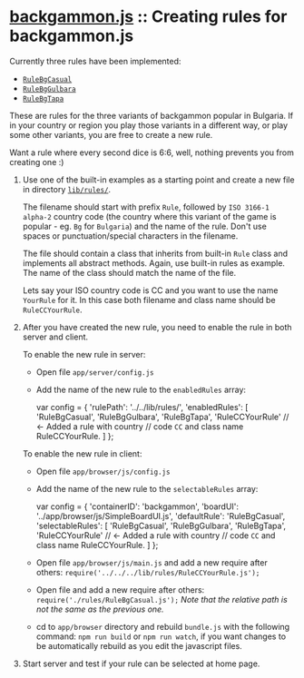 # [backgammon.js](../README.md) :: Creating rules for backgammon.js

Currently three rules have been implemented:
 
- [`RuleBgCasual`](lib/rules/RuleBgCasual.js)
- [`RuleBgGulbara`](lib/rules/RuleBgGulbara.js)
- [`RuleBgTapa`](lib/rules/RuleBgTapa.js)

These are rules for the three variants of backgammon popular in Bulgaria. If in your country or region you play those variants in a different way, or play some other variants, you are free to create a new rule.

Want a rule where every second dice is 6:6, well, nothing prevents you from creating one :)

1. Use one of the built-in examples as a starting point and create a new file in directory [`lib/rules/`](lib/rules/).

   The filename should start with prefix `Rule`, followed by `ISO 3166-1 alpha-2` country code (the country where this variant of the game is popular  - eg. `Bg` for `Bulgaria`) and the name of the rule. Don't use spaces or punctuation/special characters in the filename.

   The file should contain a class that inherits from built-in `Rule` class and implements all abstract methods. Again, use built-in rules as example. The name of the class should match the name of the file.
   
   Lets say your ISO country code is CC and you want to use the name `YourRule` for it. In this case both filename and class name should be `RuleCCYourRule`.

2. After you have created the new rule, you need to enable the rule in both server and client.

   To enable the new rule in server:

   - Open file `app/server/config.js`
   - Add the name of the new rule to the `enabledRules` array:

       var config = {
         'rulePath': '../../lib/rules/',
         'enabledRules': [
           'RuleBgCasual',
           'RuleBgGulbara',
           'RuleBgTapa',
           'RuleCCYourRule'  // <- Added a rule with country
                             //    code `CC` and class name RuleCCYourRule.
         ]
       };

   To enable the new rule in client:

   - Open file `app/browser/js/config.js`
   - Add the name of the new rule to the `selectableRules` array:
   
       var config = {
         'containerID': 'backgammon',
         'boardUI': '../app/browser/js/SimpleBoardUI.js',
         'defaultRule': 'RuleBgCasual',
         'selectableRules': [
           'RuleBgCasual',
           'RuleBgGulbara',
           'RuleBgTapa',
           'RuleCCYourRule'  // <- Added a rule with country
                             //    code `CC` and class name RuleCCYourRule.
         ]
       };
       
   - Open file `app/browser/js/main.js` and add a new require after others:
     `require('../../../lib/rules/RuleCCYourRule.js');`
     
   - Open file and add a new require after others:
     `require('./rules/RuleBgCasual.js');`
     *Note that the relative path is not the same as the previous one.*
   
   - cd to `app/browser` directory and rebuild `bundle.js` with the following command:
     `npm run build`
     or
     `npm run watch`, if you want changes to be automatically rebuild as you edit the javascript files.
     
3. Start server and test if your rule can be selected at home page.
